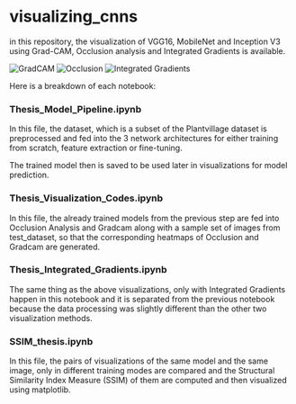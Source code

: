 # visualizing_cnns
in this repository, the visualization of VGG16, MobileNet and Inception V3 using Grad-CAM, Occlusion analysis and Integrated Gradients is available.

![GradCAM](https://github.com/maralthesage/visualizing_cnns/blob/main/images/GradCAM-Viz-of-IN-0.jpg=300x)
![Occlusion](https://github.com/maralthesage/visualizing_cnns/blob/main/images/Occlusion-Viz-of-IN-0.jpg=300x)
![Integrated Gradients](https://github.com/maralthesage/visualizing_cnns/blob/main/images/IG-Viz-of-IN-0.jpg=300x)

Here is a breakdown of each notebook:

### Thesis_Model_Pipeline.ipynb

In this file, the dataset, which is a subset of the Plantvillage dataset is preprocessed and fed into the 3 network architectures for either training from scratch, feature extraction or fine-tuning.

The trained model then is saved to be used later in visualizations for model prediction.

### Thesis_Visualization_Codes.ipynb

In this file, the already trained models from the previous step are fed into Occlusion Analysis and Gradcam along with a sample set of images from test_dataset, so that the corresponding heatmaps of Occlusion and Gradcam are generated. 

### Thesis_Integrated_Gradients.ipynb
The same thing as the above visualizations, only with Integrated Gradients happen in this notebook and it is separated from the previous notebook because the data processing was slightly different than the other two visualization methods.

### SSIM_thesis.ipynb
In this file, the pairs of visualizations of the same model and the same image, only in different training modes are compared and the Structural Similarity Index Measure (SSIM) of them are computed and then visualized using matplotlib.



